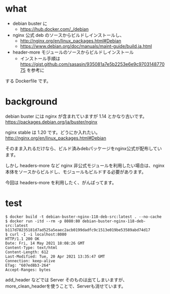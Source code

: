 # what

- debian buster に
  - https://hub.docker.com/_/debian
- nginx 公式 deb のソースからビルドしインストールし、
  - http://nginx.org/en/linux_packages.html#Debian
  - https://www.debian.org/doc/manuals/maint-guide/build.ja.html
- header-more モジュールのソースからビルドしインストール
  - インストール手順は https://gist.github.com/sasasin/935081a7e5b2253e6e9c970314877075 を参考に

する Dockerfile です。

# background

debian buster には nginx が含まれていますが 1.14 とかなり古いです。
https://packages.debian.org/ja/buster/nginx

nginx stable は 1.20 です。どうにか入れたい。
http://nginx.org/en/linux_packages.html#Debian

そのまま入れるだけなら、ビルド済みdebパッケージをnginx公式が配布しています。

しかし headers-more など nginx 非公式モジュールを利用したい場合は、nginx本体をソースからビルドし、モジュールもビルドする必要があります。

今回は headers-more を利用したく、がんばってます。

# test

```
$ docker build -t debian-buster-nginx-118-deb-src:latest . --no-cache
$ docker run -itd --rm -p 8080:80 debian-buster-nginx-118-deb-src:latest
b117d78235181d7ad525a5eaec2acb0199dadfc9c1513e019be53589abd74d17
$ curl -I -i localhost:8080
HTTP/1.1 200 OK
Date: Fri, 14 May 2021 18:08:26 GMT
Content-Type: text/html
Content-Length: 612
Last-Modified: Tue, 20 Apr 2021 13:35:47 GMT
Connection: keep-alive
ETag: "607ed8b3-264"
Accept-Ranges: bytes
```

add_header などでは Server そのものは出てしまいますが、 more_clean_headerを使うことで、Serverも消せています。
